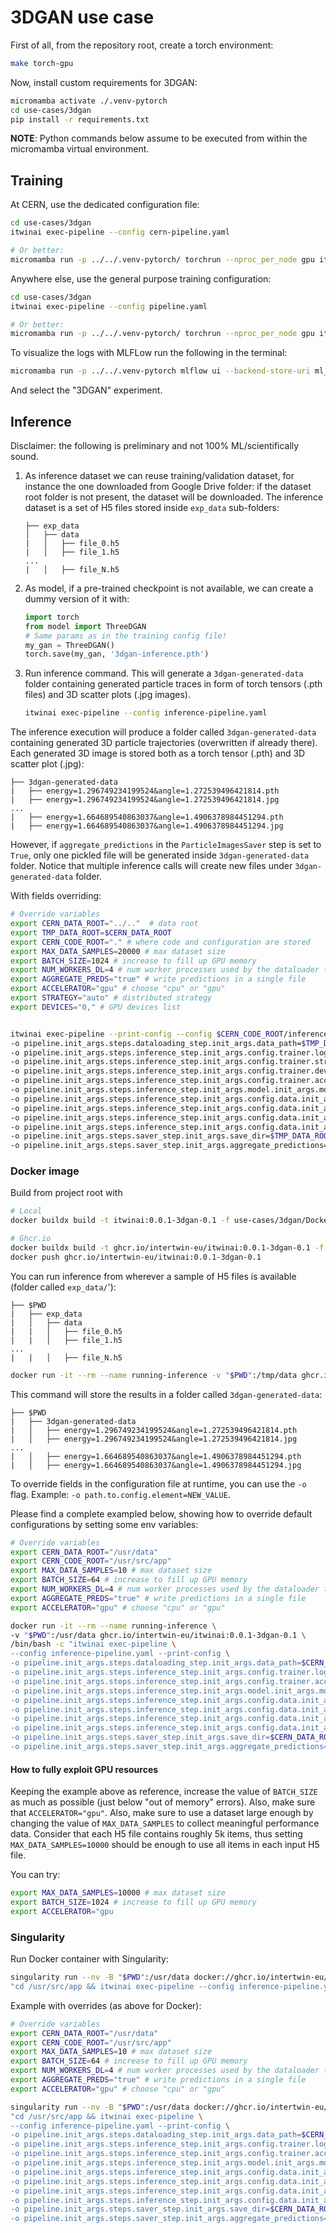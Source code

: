 # 3DGAN use case

First of all, from the repository root, create a torch environment:

```bash
make torch-gpu
```

Now, install custom requirements for 3DGAN:

```bash
micromamba activate ./.venv-pytorch
cd use-cases/3dgan
pip install -r requirements.txt
```

**NOTE**: Python commands below assume to be executed from within the
micromamba virtual environment.

## Training

At CERN, use the dedicated configuration file:

```bash
cd use-cases/3dgan
itwinai exec-pipeline --config cern-pipeline.yaml

# Or better:
micromamba run -p ../../.venv-pytorch/ torchrun --nproc_per_node gpu itwinai exec-pipeline --config cern-pipeline.yaml
```

Anywhere else, use the general purpose training configuration:

```bash
cd use-cases/3dgan
itwinai exec-pipeline --config pipeline.yaml

# Or better:
micromamba run -p ../../.venv-pytorch/ torchrun --nproc_per_node gpu itwinai exec-pipeline --config pipeline.yaml
```

To visualize the logs with MLFLow run the following in the terminal:

```bash
micromamba run -p ../../.venv-pytorch mlflow ui --backend-store-uri ml_logs/mlflow_logs
```

And select the "3DGAN" experiment.

## Inference

Disclaimer: the following is preliminary and not 100% ML/scientifically sound.

1. As inference dataset we can reuse training/validation dataset,
for instance the one downloaded from Google Drive folder: if the
dataset root folder is not present, the dataset will be downloaded.
The inference dataset is a set of H5 files stored inside `exp_data`
sub-folders:

    ```text
    ├── exp_data
    │   ├── data
    |   │   ├── file_0.h5
    |   │   ├── file_1.h5
    ...
    |   │   ├── file_N.h5
    ```

2. As model, if a pre-trained checkpoint is not available,
we can create a dummy version of it with:

    ```python
    import torch
    from model import ThreeDGAN
    # Same params as in the training config file!
    my_gan = ThreeDGAN()
    torch.save(my_gan, '3dgan-inference.pth')
    ```

3. Run inference command. This will generate a `3dgan-generated-data`
folder containing generated particle traces in form of torch tensors
(.pth files) and 3D scatter plots (.jpg images).

    ```bash
    itwinai exec-pipeline --config inference-pipeline.yaml
    ```

The inference execution will produce a folder called
`3dgan-generated-data` containing
generated 3D particle trajectories (overwritten if already
there). Each generated 3D image is stored both as a
torch tensor (.pth) and 3D scatter plot (.jpg):

```text
├── 3dgan-generated-data
|   ├── energy=1.296749234199524&angle=1.272539496421814.pth
|   ├── energy=1.296749234199524&angle=1.272539496421814.jpg
...
|   ├── energy=1.664689540863037&angle=1.4906378984451294.pth
|   ├── energy=1.664689540863037&angle=1.4906378984451294.jpg
```

However, if `aggregate_predictions` in the `ParticleImagesSaver` step is set to `True`,
only one pickled file will be generated inside `3dgan-generated-data` folder.
Notice that multiple inference calls will create new files under `3dgan-generated-data` folder.

With fields overriding:

```bash
# Override variables
export CERN_DATA_ROOT="../.."  # data root
export TMP_DATA_ROOT=$CERN_DATA_ROOT
export CERN_CODE_ROOT="." # where code and configuration are stored
export MAX_DATA_SAMPLES=20000 # max dataset size
export BATCH_SIZE=1024 # increase to fill up GPU memory
export NUM_WORKERS_DL=4 # num worker processes used by the dataloader to pre-fetch data
export AGGREGATE_PREDS="true" # write predictions in a single file
export ACCELERATOR="gpu" # choose "cpu" or "gpu"
export STRATEGY="auto" # distributed strategy
export DEVICES="0," # GPU devices list


itwinai exec-pipeline --print-config --config $CERN_CODE_ROOT/inference-pipeline.yaml \
-o pipeline.init_args.steps.dataloading_step.init_args.data_path=$TMP_DATA_ROOT/exp_data \
-o pipeline.init_args.steps.inference_step.init_args.config.trainer.logger.init_args.save_dir=$TMP_DATA_ROOT/ml_logs/mlflow_logs \
-o pipeline.init_args.steps.inference_step.init_args.config.trainer.strategy=$STRATEGY \
-o pipeline.init_args.steps.inference_step.init_args.config.trainer.devices=$DEVICES \
-o pipeline.init_args.steps.inference_step.init_args.config.trainer.accelerator=$ACCELERATOR \
-o pipeline.init_args.steps.inference_step.init_args.model.init_args.model_uri=$CERN_CODE_ROOT/3dgan-inference.pth \
-o pipeline.init_args.steps.inference_step.init_args.config.data.init_args.datapath=$TMP_DATA_ROOT/exp_data/*/*.h5 \
-o pipeline.init_args.steps.inference_step.init_args.config.data.init_args.max_samples=$MAX_DATA_SAMPLES \
-o pipeline.init_args.steps.inference_step.init_args.config.data.init_args.batch_size=$BATCH_SIZE \
-o pipeline.init_args.steps.inference_step.init_args.config.data.init_args.num_workers=$NUM_WORKERS_DL \
-o pipeline.init_args.steps.saver_step.init_args.save_dir=$TMP_DATA_ROOT/3dgan-generated-data \
-o pipeline.init_args.steps.saver_step.init_args.aggregate_predictions=$AGGREGATE_PREDS 
```

### Docker image

Build from project root with

```bash
# Local
docker buildx build -t itwinai:0.0.1-3dgan-0.1 -f use-cases/3dgan/Dockerfile .

# Ghcr.io
docker buildx build -t ghcr.io/intertwin-eu/itwinai:0.0.1-3dgan-0.1 -f use-cases/3dgan/Dockerfile .
docker push ghcr.io/intertwin-eu/itwinai:0.0.1-3dgan-0.1
```

You can run inference from wherever a sample of H5 files is available
(folder called `exp_data/`'):

```text
├── $PWD    
|   ├── exp_data
|   │   ├── data
|   |   │   ├── file_0.h5
|   |   │   ├── file_1.h5
...
|   |   │   ├── file_N.h5
```

```bash
docker run -it --rm --name running-inference -v "$PWD":/tmp/data ghcr.io/intertwin-eu/itwinai:0.0.1-3dgan-0.1
```

This command will store the results in a folder called `3dgan-generated-data`:

```text
├── $PWD
|   ├── 3dgan-generated-data
|   │   ├── energy=1.296749234199524&angle=1.272539496421814.pth
|   │   ├── energy=1.296749234199524&angle=1.272539496421814.jpg
...
|   │   ├── energy=1.664689540863037&angle=1.4906378984451294.pth
|   │   ├── energy=1.664689540863037&angle=1.4906378984451294.jpg
```

To override fields in the configuration file at runtime, you can use the `-o`
flag. Example: `-o path.to.config.element=NEW_VALUE`.

Please find a complete exampled below, showing how to override default configurations
by setting some env variables:

```bash
# Override variables
export CERN_DATA_ROOT="/usr/data" 
export CERN_CODE_ROOT="/usr/src/app"
export MAX_DATA_SAMPLES=10 # max dataset size
export BATCH_SIZE=64 # increase to fill up GPU memory
export NUM_WORKERS_DL=4 # num worker processes used by the dataloader to pre-fetch data
export AGGREGATE_PREDS="true" # write predictions in a single file
export ACCELERATOR="gpu" # choose "cpu" or "gpu"

docker run -it --rm --name running-inference \
-v "$PWD":/usr/data ghcr.io/intertwin-eu/itwinai:0.0.1-3dgan-0.1 \
/bin/bash -c "itwinai exec-pipeline \
--config inference-pipeline.yaml --print-config \
-o pipeline.init_args.steps.dataloading_step.init_args.data_path=$CERN_DATA_ROOT/exp_data \
-o pipeline.init_args.steps.inference_step.init_args.config.trainer.logger.init_args.save_dir=$CERN_DATA_ROOT/ml_logs/mlflow_logs \
-o pipeline.init_args.steps.inference_step.init_args.config.trainer.accelerator=$ACCELERATOR \
-o pipeline.init_args.steps.inference_step.init_args.model.init_args.model_uri=$CERN_CODE_ROOT/3dgan-inference.pth \
-o pipeline.init_args.steps.inference_step.init_args.config.data.init_args.datapath=$CERN_DATA_ROOT/exp_data/*/*.h5 \
-o pipeline.init_args.steps.inference_step.init_args.config.data.init_args.max_samples=$MAX_DATA_SAMPLES \
-o pipeline.init_args.steps.inference_step.init_args.config.data.init_args.batch_size=$BATCH_SIZE \
-o pipeline.init_args.steps.inference_step.init_args.config.data.init_args.num_workers=$NUM_WORKERS_DL \
-o pipeline.init_args.steps.saver_step.init_args.save_dir=$CERN_DATA_ROOT/3dgan-generated-data \
-o pipeline.init_args.steps.saver_step.init_args.aggregate_predictions=$AGGREGATE_PREDS "
```

#### How to fully exploit GPU resources

Keeping the example above as reference, increase the value of `BATCH_SIZE` as much as possible
(just below "out of memory" errors). Also, make sure that `ACCELERATOR="gpu"`. Also, make sure
to use a dataset large enough by changing the value of `MAX_DATA_SAMPLES` to collect meaningful
performance data. Consider that each H5 file contains roughly 5k items, thus setting
`MAX_DATA_SAMPLES=10000` should be enough to use all items in each input H5 file.

You can try:

```bash
export MAX_DATA_SAMPLES=10000 # max dataset size
export BATCH_SIZE=1024 # increase to fill up GPU memory
export ACCELERATOR="gpu
```

### Singularity

Run Docker container with Singularity:

```bash
singularity run --nv -B "$PWD":/usr/data docker://ghcr.io/intertwin-eu/itwinai:0.0.1-3dgan-0.1 /bin/bash -c \
"cd /usr/src/app && itwinai exec-pipeline --config inference-pipeline.yaml"
```

Example with overrides (as above for Docker):

```bash
# Override variables
export CERN_DATA_ROOT="/usr/data" 
export CERN_CODE_ROOT="/usr/src/app"
export MAX_DATA_SAMPLES=10 # max dataset size
export BATCH_SIZE=64 # increase to fill up GPU memory
export NUM_WORKERS_DL=4 # num worker processes used by the dataloader to pre-fetch data
export AGGREGATE_PREDS="true" # write predictions in a single file
export ACCELERATOR="gpu" # choose "cpu" or "gpu"

singularity run --nv -B "$PWD":/usr/data docker://ghcr.io/intertwin-eu/itwinai:0.0.1-3dgan-0.1 /bin/bash -c \
"cd /usr/src/app && itwinai exec-pipeline \
--config inference-pipeline.yaml --print-config \
-o pipeline.init_args.steps.dataloading_step.init_args.data_path=$CERN_DATA_ROOT/exp_data \
-o pipeline.init_args.steps.inference_step.init_args.config.trainer.logger.init_args.save_dir=$CERN_DATA_ROOT/ml_logs/mlflow_logs \
-o pipeline.init_args.steps.inference_step.init_args.config.trainer.accelerator=$ACCELERATOR \
-o pipeline.init_args.steps.inference_step.init_args.model.init_args.model_uri=$CERN_CODE_ROOT/3dgan-inference.pth \
-o pipeline.init_args.steps.inference_step.init_args.config.data.init_args.datapath=$CERN_DATA_ROOT/exp_data/*/*.h5 \
-o pipeline.init_args.steps.inference_step.init_args.config.data.init_args.max_samples=$MAX_DATA_SAMPLES \
-o pipeline.init_args.steps.inference_step.init_args.config.data.init_args.batch_size=$BATCH_SIZE \
-o pipeline.init_args.steps.inference_step.init_args.config.data.init_args.num_workers=$NUM_WORKERS_DL \
-o pipeline.init_args.steps.saver_step.init_args.save_dir=$CERN_DATA_ROOT/3dgan-generated-data \
-o pipeline.init_args.steps.saver_step.init_args.aggregate_predictions=$AGGREGATE_PREDS "
```
